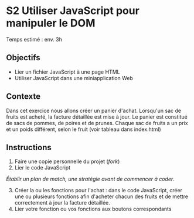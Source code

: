 # S2 Utiliser JavaScript pour manipuler le DOM
Temps estimé : env. 3h

## Objectifs
- Lier un fichier JavaScript à une page HTML
- Utiliser JavaScript dans une miniapplication Web

## Contexte
Dans cet exercice nous allons créer un panier d'achat.
Lorsqu'un sac de fruits est acheté, la facture détaillée est mise à jour.
Le panier est constitué de sacs de pommes, de poires et de prunes.
Chaque sac de fruits a un prix et un poids différent, selon le fruit (voir tableau dans index.html)

## Instructions
1. Faire une copie personnelle du projet (_fork_)
2. Lier le code JavaScript 

_Établir un plan de match, une stratégie avant de commencer à coder._

3. Créer la ou les fonctions pour l'achat : dans le code JavaScript, créer une ou plusieurs fonctions afin d'acheter chacun des fruits et de mettre correctement à jour la facture détaillée.
4. Lier votre fonction ou vos fonctions aux boutons correspondants
